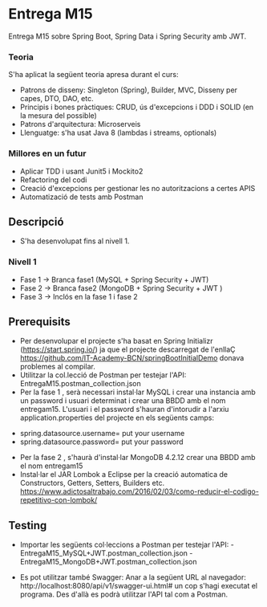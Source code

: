# Entrega M15
Entrega M15 sobre Spring Boot, Spring Data i Spring Security amb JWT.

### Teoria
S'ha aplicat la següent teoria apresa durant el curs:
* Patrons de disseny: Singleton (Spring), Builder, MVC, Disseny per capes,  DTO, DAO, etc.
* Principis i bones pràctiques:  CRUD, ús d'excepcions i DDD i SOLID (en la mesura del possible)
* Patrons d'arquitectura: Microserveis
* Llenguatge: s'ha usat Java 8 (lambdas i streams, optionals)

### Millores en un futur
* Aplicar TDD i usant Junit5 i Mockito2
* Refactoring del codi
* Creació d'excepcions per gestionar les no autoritzacions a certes APIS
* Automatizació de tests amb Postman

## Descripció
* S'ha desenvolupat fins al nivell 1.

### Nivell 1
* Fase 1 -> Branca fase1 (MySQL + Spring Security + JWT)
* Fase 2 -> Branca fase2 (MongoDB + Spring Security + JWT )
* Fase 3 -> Inclós en la fase 1 i fase 2

## Prerequisits
* Per desenvolupar el projecte s'ha basat en Spring Initializr (https://start.spring.io/) ja que el projecte descarregat de l'enllaÇ https://github.com/IT-Academy-BCN/springBootInitialDemo donava problemes al compilar.
* Utilitzar la col.lecció de Postman per testejar l'API: EntregaM15.postman_collection.json
* Per la fase 1 , serà necessari instal·lar MySQL i crear una instancia amb un password i usuari determinat i crear una BBDD amb el nom
entregam15. L'usuari i el password s'hauran d'intorudir a l'arxiu application.properties del projecte en els següents camps:
- spring.datasource.username= put your username
- spring.datasource.password= put your password
* Per la fase 2 , s'haurà d'instal·lar MongoDB 4.2.12  crear una BBDD amb el nom entregam15
* Instal·lar el JAR Lombok a Eclipse per la creació automatica de Constructors, Getters, Setters, Builders etc.
https://www.adictosaltrabajo.com/2016/02/03/como-reducir-el-codigo-repetitivo-con-lombok/

## Testing 
* Importar les següents  col·leccions a Postman per testejar l'API: 
  -EntregaM15_MySQL+JWT.postman_collection.json
  -EntregaM15_MongoDB+JWT.postman_collection.json
  
 * Es pot utilitzar també Swagger:
 Anar a la següent URL al navegador: http://localhost:8080/api/v1/swagger-ui.html# un cop s'hagi executat el programa. Des d'allà es podrà utilitzar l'API tal com a Postman.


